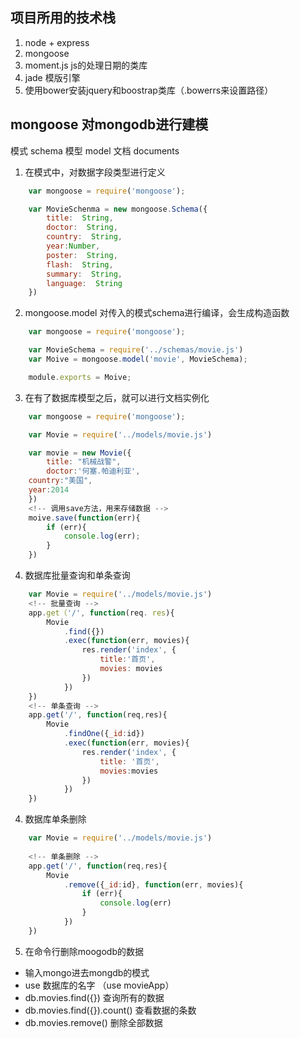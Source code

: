 ## 项目所用的技术栈
1. node + express
2. mongoose
3. moment.js js的处理日期的类库
4. jade 模版引擎
5. 使用bower安装jquery和boostrap类库（.bowerrs来设置路径）
## mongoose 对mongodb进行建模
模式 schema
模型 model
文档 documents


1. 在模式中，对数据字段类型进行定义
```js
	var mongoose = require('mongoose');

	var MovieSchenma = new mongoose.Schema({
		title:  String,
		doctor:  String,
		country:  String,
		year:Number,
		poster:  String,
		flash:  String,
		summary:  String,
		language:  String
	})
```

2. mongoose.model 对传入的模式schema进行编译，会生成构造函数
```js
	var mongoose = require('mongoose');

	var MovieSchema = require('../schemas/movie.js')
	var Moive = mongoose.model('movie', MovieSchema);

	module.exports = Moive;
```

3. 在有了数据库模型之后，就可以进行文档实例化
```js
	var mongoose = require('mongoose');

	var Movie = require('../models/movie.js')

	var movie = new Movie({
		title: "机械战警",
		doctor:'何塞.帕迪利亚',
    country:"美国",
    year:2014
	})
	<!-- 调用save方法，用来存储数据 -->
	moive.save(function(err){
		if (err){
			console.log(err);
		}
	})
```

4. 数据库批量查询和单条查询
```js
	var Movie = require('../models/movie.js')
	<!-- 批量查询 -->
	app.get（'/', function(req. res){
		Movie
			.find({})
			.exec(function(err, movies){
				res.render('index', {
					title:'首页',
					movies: movies
				})
			})
	})
	<!-- 单条查询 -->
	app.get('/', function(req,res){
		Movie
			.findOne({_id:id})
			.exec(function(err, movies){
				res.render('index', {
					title: '首页',
					movies:movies
				})
			})
	})
```

4. 数据库单条删除
```js
	var Movie = require('../models/movie.js')
	
	<!-- 单条删除 -->
	app.get('/', function(req,res){
		Movie
			.remove({_id:id}, function(err, movies){
				if (err){
					console.log(err)
				}			
			})
	})
```

5. 在命令行删除moogodb的数据
+ 输入mongo进去mongdb的模式
+ use 数据库的名字 （use movieApp）
+ db.movies.find({}) 查询所有的数据
+ db.movies.find({}).count() 查看数据的条数
+ db.movies.remove() 删除全部数据









